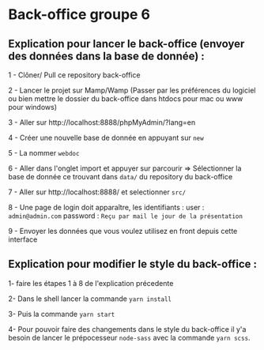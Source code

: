 # Back-office groupe 6

## Explication pour lancer le back-office (envoyer des données dans la base de donnée) : 

1 - Clôner/ Pull ce repository back-office 

2 - Lancer le projet sur Mamp/Wamp (Passer par les préférences du logiciel ou bien mettre le dossier du back-office dans htdocs pour mac ou www pour windows)

3 - Aller sur http://localhost:8888/phpMyAdmin/?lang=en

4 - Créer une nouvelle base de donnée en appuyant sur `new`

5 - La nommer `webdoc`

6 - Aller dans l'onglet import et appuyer sur parcourir => Sélectionner la base de donnée ce trouvant dans  `data/` du repository du back-office

7 - Aller sur http://localhost:8888/ et selectionner `src/`

8 - Une page de login doit apparaître, les identifiants : 
user : `admin@admin.com`
password : `Reçu par mail le jour de la présentation`

9 - Envoyer les données que vous voulez utilisez en front depuis cette interface


## Explication pour modifier le style du back-office : 

1- faire les étapes 1 à 8 de l'explication précedente

2- Dans le shell lancer la commande `yarn install`

3- Puis la commande `yarn start`

4- Pour pouvoir faire des changements dans le style du back-office il y'a besoin de lancer le prépocesseur `node-sass` avec la commande `yarn scss`.
